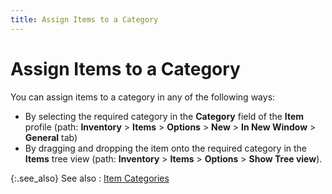 ```yaml
---
title: Assign Items to a Category
---
```


# Assign Items to a Category


You can assign items to a category in any of the following ways:

- By selecting the required category in the **Category** field of the **Item** profile (path: **Inventory** > **Items** > **Options** > **New** > **In New Window** > **General** tab)
- By dragging and dropping the item onto the required category in the **Items** tree view (path: **Inventory** > **Items** > **Options** > **Show Tree view**).



{:.see_also}
See also
: [Item Categories]({{site.mi_baseurl}}/item-profile-details/item-categories/item_categories.html)
